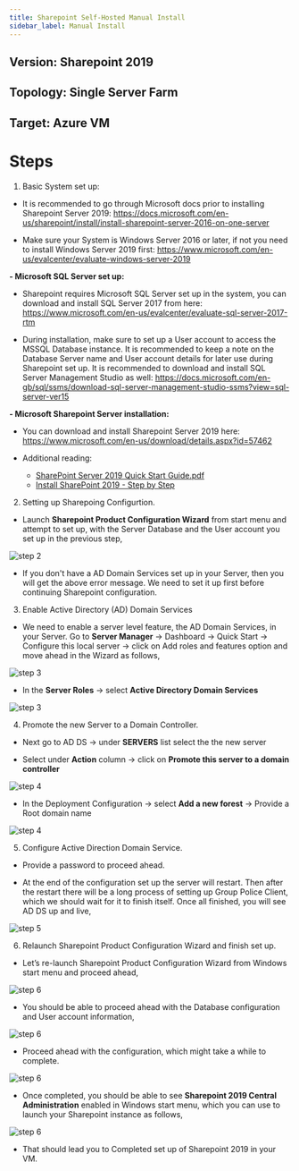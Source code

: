 ```yaml
---
title: Sharepoint Self-Hosted Manual Install
sidebar_label: Manual Install
---
```



## Version: Sharepoint 2019
## Topology: Single Server Farm
## Target: Azure VM

# Steps

1. Basic System set up:

- It is recommended to go through Microsoft docs prior to installing Sharepoint Server 2019: https://docs.microsoft.com/en-us/sharepoint/install/install-sharepoint-server-2016-on-one-server

- Make sure your System is Windows Server 2016 or later, if not you need to  install Windows Server 2019 first: https://www.microsoft.com/en-us/evalcenter/evaluate-windows-server-2019

**- Microsoft SQL Server set up:**

  - Sharepoint requires Microsoft SQL Server set up in the system, you can download and install SQL Server 2017 from here: https://www.microsoft.com/en-us/evalcenter/evaluate-sql-server-2017-rtm

  - During installation, make sure to set up a User account to access the MSSQL Database instance. It is recommended to keep a note on the Database Server name and User account details for later use during Sharepoint set up. It is recommended to download and install SQL Server Management Studio as well: https://docs.microsoft.com/en-gb/sql/ssms/download-sql-server-management-studio-ssms?view=sql-server-ver15

**- Microsoft Sharepoint Server installation:**

  - You can download and install Sharepoint Server 2019 here: https://www.microsoft.com/en-us/download/details.aspx?id=57462

  - Additional reading:

    - [SharePoint Server 2019 Quick Start Guide.pdf](https://spdocs.blob.core.windows.net/preview/SharePoint%20Server%202019%20Quick%20Start%20Guide.pdf)
    - [Install SharePoint 2019 - Step by Step](https://andreasglaser.com/blog/install-sharepoint-2019)

2. Setting up Sharepoing Configurtion.

- Launch **Sharepoint Product Configuration Wizard** from start menu and attempt to set up, with the Server Database and the User account you set up in the previous step,

![step 2](../../../../static/img/docs/websites/sharepoint/self-hosted/manual-install-1.png)

- If you don't have a AD Domain Services set up in your Server, then you will get the above error message. We need to set it up first before continuing Sharepoint configuration.

3. Enable Active Directory (AD) Domain Services

- We need to enable a server level feature, the AD Domain Services, in your Server. Go to **Server Manager** → Dashboard → Quick Start → Configure this local server → click on Add roles and features option and move ahead in the Wizard as follows,

![step 3](../../../../static/img/docs/websites/sharepoint/self-hosted/manual-install-2.png)

- In the **Server Roles** → select **Active Directory Domain Services**

![step 3](../../../../static/img/docs/websites/sharepoint/self-hosted/manual-install-3.png)

4. Promote the new Server to a Domain Controller.

- Next go to AD DS → under **SERVERS** list select the the new server

- Select under **Action** column → click on **Promote this server to a domain controller** 

![step 4](../../../../static/img/docs/websites/sharepoint/self-hosted/manual-install-4.png)

- In the Deployment Configuration → select **Add a new forest** → Provide a Root domain name 

![step 4](../../../../static/img/docs/websites/sharepoint/self-hosted/manual-install-5.png)

5. Configure Active Direction Domain Service.

- Provide a password to proceed ahead.

- At the end of the configuration set up the server will restart. Then after the restart there will be a long process of setting up Group Police Client, which we should wait for it to finish itself. Once all finished, you will see AD DS up and live,

![step 5](../../../../static/img/docs/websites/sharepoint/self-hosted/manual-install-6.png)

6. Relaunch Sharepoint Product Configuration Wizard and finish set up.

- Let’s re-launch Sharepoint Product Configuration Wizard from Windows start menu and proceed ahead,

![step 6](../../../../static/img/docs/websites/sharepoint/self-hosted/manual-install-7.png)

- You should be able to proceed ahead with the Database configuration and User account information,

![step 6](../../../../static/img/docs/websites/sharepoint/self-hosted/manual-install-8.png)

- Proceed ahead with the configuration, which might take a while to complete.

![step 6](../../../../static/img/docs/websites/sharepoint/self-hosted/manual-install-9.png)

- Once completed, you should be able to see **Sharepoint 2019 Central Administration** enabled in Windows start menu, which you can use to launch your Sharepoint instance as follows,

![step 6](../../../../static/img/docs/websites/sharepoint/self-hosted/manual-install-10.png)

- That should lead you to Completed set up of Sharepoint 2019 in your VM.


